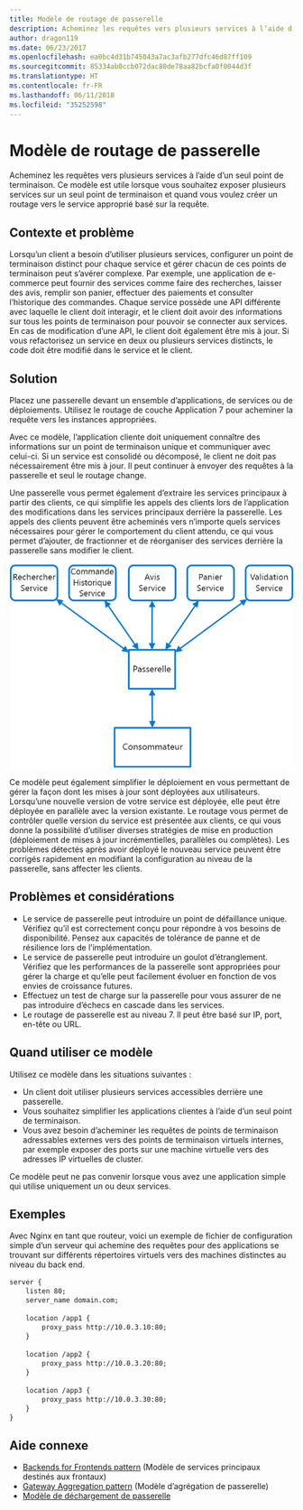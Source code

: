 ```yaml
---
title: Modèle de routage de passerelle
description: Acheminez les requêtes vers plusieurs services à l’aide d’un seul point de terminaison.
author: dragon119
ms.date: 06/23/2017
ms.openlocfilehash: ea0bc4d31b745043a7ac3afb277dfc46d87ff109
ms.sourcegitcommit: 85334ab0ccb072dac80de78aa82bcfa0f0044d3f
ms.translationtype: HT
ms.contentlocale: fr-FR
ms.lasthandoff: 06/11/2018
ms.locfileid: "35252598"
---
```

# <a name="gateway-routing-pattern"></a>Modèle de routage de passerelle

Acheminez les requêtes vers plusieurs services à l’aide d’un seul point de terminaison. Ce modèle est utile lorsque vous souhaitez exposer plusieurs services sur un seul point de terminaison et quand vous voulez créer un routage vers le service approprié basé sur la requête.

## <a name="context-and-problem"></a>Contexte et problème

Lorsqu’un client a besoin d’utiliser plusieurs services, configurer un point de terminaison distinct pour chaque service et gérer chacun de ces points de terminaison peut s’avérer complexe. Par exemple, une application de e-commerce peut fournir des services comme faire des recherches, laisser des avis, remplir son panier, effectuer des paiements et consulter l’historique des commandes. Chaque service possède une API différente avec laquelle le client doit interagir, et le client doit avoir des informations sur tous les points de terminaison pour pouvoir se connecter aux services. En cas de modification d’une API, le client doit également être mis à jour. Si vous refactorisez un service en deux ou plusieurs services distincts, le code doit être modifié dans le service et le client.

## <a name="solution"></a>Solution

Placez une passerelle devant un ensemble d’applications, de services ou de déploiements. Utilisez le routage de couche Application 7 pour acheminer la requête vers les instances appropriées.

Avec ce modèle, l’application cliente doit uniquement connaître des informations sur un point de terminaison unique et communiquer avec celui-ci. Si un service est consolidé ou décomposé, le client ne doit pas nécessairement être mis à jour. Il peut continuer à envoyer des requêtes à la passerelle et seul le routage change.

Une passerelle vous permet également d’extraire les services principaux à partir des clients, ce qui simplifie les appels des clients lors de l’application des modifications dans les services principaux derrière la passerelle. Les appels des clients peuvent être acheminés vers n’importe quels services nécessaires pour gérer le comportement du client attendu, ce qui vous permet d’ajouter, de fractionner et de réorganiser des services derrière la passerelle sans modifier le client.

![](./_images/gateway-routing.png)
 
Ce modèle peut également simplifier le déploiement en vous permettant de gérer la façon dont les mises à jour sont déployées aux utilisateurs. Lorsqu’une nouvelle version de votre service est déployée, elle peut être déployée en parallèle avec la version existante. Le routage vous permet de contrôler quelle version du service est présentée aux clients, ce qui vous donne la possibilité d’utiliser diverses stratégies de mise en production (déploiement de mises à jour incrémentielles, parallèles ou complètes). Les problèmes détectés après avoir déployé le nouveau service peuvent être corrigés rapidement en modifiant la configuration au niveau de la passerelle, sans affecter les clients.

## <a name="issues-and-considerations"></a>Problèmes et considérations

- Le service de passerelle peut introduire un point de défaillance unique. Vérifiez qu’il est correctement conçu pour répondre à vos besoins de disponibilité. Pensez aux capacités de tolérance de panne et de résilience lors de l’implémentation.
- Le service de passerelle peut introduire un goulot d’étranglement. Vérifiez que les performances de la passerelle sont appropriées pour gérer la charge et qu’elle peut facilement évoluer en fonction de vos envies de croissance futures.
- Effectuez un test de charge sur la passerelle pour vous assurer de ne pas introduire d’échecs en cascade dans les services.
- Le routage de passerelle est au niveau 7. Il peut être basé sur IP, port, en-tête ou URL.

## <a name="when-to-use-this-pattern"></a>Quand utiliser ce modèle

Utilisez ce modèle dans les situations suivantes :

- Un client doit utiliser plusieurs services accessibles derrière une passerelle.
- Vous souhaitez simplifier les applications clientes à l’aide d’un seul point de terminaison.
- Vous avez besoin d’acheminer les requêtes de points de terminaison adressables externes vers des points de terminaison virtuels internes, par exemple exposer des ports sur une machine virtuelle vers des adresses IP virtuelles de cluster.

Ce modèle peut ne pas convenir lorsque vous avez une application simple qui utilise uniquement un ou deux services.

## <a name="example"></a>Exemples

Avec Nginx en tant que routeur, voici un exemple de fichier de configuration simple d’un serveur qui achemine des requêtes pour des applications se trouvant sur différents répertoires virtuels vers des machines distinctes au niveau du back end.

```
server {
    listen 80;
    server_name domain.com;

    location /app1 {
        proxy_pass http://10.0.3.10:80;
    }

    location /app2 {
        proxy_pass http://10.0.3.20:80;
    }

    location /app3 {
        proxy_pass http://10.0.3.30:80;
    }
}
```

## <a name="related-guidance"></a>Aide connexe

- [Backends for Frontends pattern](./backends-for-frontends.md) (Modèle de services principaux destinés aux frontaux)
- [Gateway Aggregation pattern](./gateway-aggregation.md) (Modèle d’agrégation de passerelle)
- [Modèle de déchargement de passerelle](./gateway-offloading.md)



